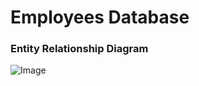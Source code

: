# Employees Database
### Entity Relationship Diagram
<img src="https://github.com/egorsoroka8/content/blob/main/employees_db_schema.png" alt="Image">
